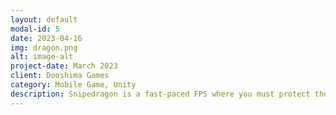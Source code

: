 ```yaml
---
layout: default
modal-id: 5
date: 2023-04-16
img: dragon.png
alt: image-alt
project-date: March 2023
client: Dooshima Games
category: Mobile Game, Unity
description: Snipedragon is a fast-paced FPS where you must protect the city from interdimensional dragons. <a href ="https://play.google.com/store/apps/details?id=com.dooshimagames.snipedragon">Google Play Store </a>.
---
```

